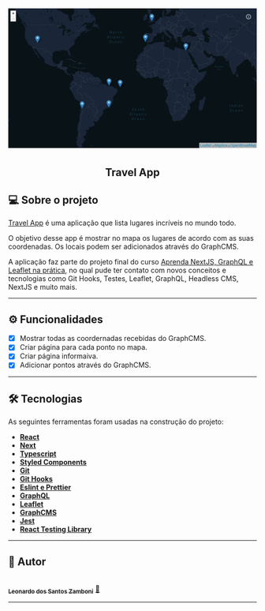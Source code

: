 
<h1 align="center">
    <img alt="Screenshot" title="Screenshot" src="https://raw.githubusercontent.com/zLeoo/travel-app/main/public/Screenshot_2.png" />
</h1>

<h2 align="center"> 
	  Travel App
</h2>

## 💻 Sobre o projeto

[Travel App](https://travel-app-ivory.vercel.app/) é uma aplicação que lista lugares incríveis no mundo todo.

O objetivo desse app é mostrar no mapa os lugares de acordo com as suas coordenadas. Os locais podem ser adicionados através do GraphCMS. 

A aplicação faz parte do projeto final do curso [Aprenda NextJS, GraphQL e Leaflet na prática](https://www.udemy.com/course/aprenda-nextjs-na-pratica/), no qual pude ter contato com novos conceitos e tecnologias como Git Hooks, Testes, Leaflet, GraphQL, Headless CMS, NextJS e muito mais. 

---

## ⚙️ Funcionalidades

- [x] Mostrar todas as coordernadas recebidas do GraphCMS.
- [x] Criar página para cada ponto no mapa.
- [x] Criar página informaiva.
- [x] Adicionar pontos através do GraphCMS.

---

## 🛠 Tecnologias

As seguintes ferramentas foram usadas na construção do projeto:

-   **[React](https://reactjs.org/)**
-   **[Next](https://nextjs.org/)**  
-   **[Typescript](https://www.typescriptlang.org/docs/)**
-   **[Styled Components](https://styled-components.com/)**
-   **[Git](https://git-scm.com/)**  
-   **[Git Hooks](https://git-scm.com/book/en/v2/Customizing-Git-Git-Hooks)**
-   **[Eslint e Prettier](https://eslint.org/)**
-   **[GraphQL](https://graphql.org/)**
-   **[Leaflet](https://leafletjs.com/)**
-   **[GraphCMS](https://graphcms.com/)**
-   **[Jest](https://jestjs.io/)**
-   **[React Testing Library](https://testing-library.com/docs/react-testing-library/intro/)**

---

## 🤵 Autor

<a href="https://www.linkedin.com/in/leowebdev/">
 <img style="border-radius: 50%;" src="https://avatars.githubusercontent.com/u/34231899?s=400&u=ca4f73f5b79d52cd6ff00640d7ce71cfe3730911&v=4" width="100px;" alt=""/>
 <br />
 <sub><b>Leonardo dos Santos Zamboni</b></sub></a> <a href="https://www.linkedin.com/in/leowebdev/" title="Leonardo dos Santos Zamboni">🚀</a>
 <br />

---
